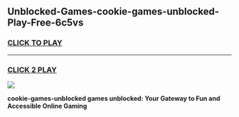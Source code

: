 
## Unblocked-Games-cookie-games-unblocked-Play-Free-6c5vs
<h3>
<a href="https://premium76.site?title=cookie-games-unblocked&ref=09A">CLICK TO PLAY</a></h3>
<hr>

<h3>
<a href="https://premium76.site?title=cookie-games-unblocked&ref=09A">CLICK 2 PLAY</a>
  
</h3>

<a href="https://premium76.site?title=cookie-games-unblocked&ref=09A"><img src="https://clearcache.store/games.png"></a>


**cookie-games-unblocked games unblocked: Your Gateway to Fun and Accessible Online Gaming**

